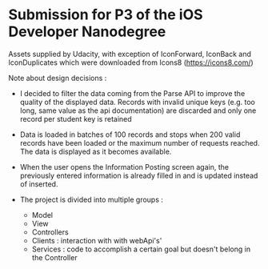 # Submission for P3 of the iOS Developer Nanodegree

Assets supplied by Udacity, with exception of IconForward, IconBack and IconDuplicates which were downloaded from Icons8 (https://icons8.com/)

Note about design decisions :

- I decided to filter the data coming from the Parse API to improve the quality of the displayed data. 
  Records with invalid unique keys (e.g. too long, same value as the api documentation) are discarded and
  only one record per student key is retained

- Data is loaded in batches of 100 records and stops when 200 valid records have been loaded or the maximum
  number of requests reached. The data is displayed as it becomes available.

- When the user opens the Information Posting screen again, the previously entered information is already
  filled in and is updated instead of inserted.
   
- The project is divided into multiple groups : 
    - Model
    - View
    - Controllers
    - Clients : interaction with with webApi's'
    - Services : code to accomplish a certain goal but doesn't belong in the Controller